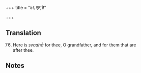 +++
title = "७६ एत् ते"

+++
## Translation
76. Here is *svadhā́* for thee, O grandfather, and for them that are  
after thee.

## Notes

